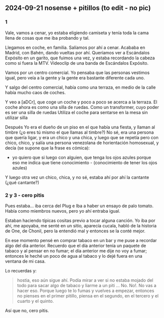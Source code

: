 ## 2024-09-21 nosense + pitillos (to edit - no pic)

### 1

Vale, vamos a cenar, yo estaba eligiendo camiseta y tenía toda la cama llena de cosas que me iba probando y tal. 

Llegamos en coche, en familia.
Salíamos por ahí a cenar.
Acababa en Madrid, con Bahén, dando vueltas por ahí.
Queríamos ver a Escándalos Expósito en un garito, que fuimos una vez, y estaba recordando la cabeza como si fuera la MTV.
Videoclip de una banda de Escándalos Expósito.

Vamos por un centro comercial.
Yo pensaba que las personas vestimos igual, pero veía a la gente y la gente era bastante diferente cada uno.

Y salgo del centro comercial, había como una terraza, en medio de la calle había mucho caos de coches.

Y veo a [aDCr], que coge un coche y poco a poco se acerca a la terraza.
El coche ahora es como una silla de ruedas.
Como un transformer, cuyo poder es ser una silla de ruedas
Utiliza el coche para sentarse en la mesa sin utilizar silla

Después
Yo era el dueño de un piso en el que había una fiesta,
y llaman al timbre  (¿o eres tú mismo el que llamas al timbre?)
No sé, era una persona que quería ligar, y era un chico y una chica,
y luego que se repetía pero con chico, chico,
y salía una persona venezolana de horientación homosexual, y decía (se supone que la frase es cómica):

- yo quiero que si luego con alguien, que tenga los ojos azules porque eso me indica que tiene conocimiento - (conocimiento de tener los ojos azules)

Y luego otra vez un chico, chica, y no sé, estaba ahí por ahí la cantante (¿qué cantante?)


### 2 y 3 - cero pitis

Pues estaba... iba cerca del Plug e Iba a haber un ensayo de palo tomato.
Había como miembros nuevos, pero yo ahí entraba igual.

Estaban haciendo típicas cositas previo a tocar alguna canción.
Yo iba por ahí, me apoyaba, me senté en un sitio, aparecía cucala, habló de la historia de One, de Chonil, pero la entendió mal y entonces se la conté mejor.

En ese momento pensé en comprar tabaco en un bar y me puse a recordar algo del día anterior.
Recuerdo que el día anterior tenía un paquete de tabaco y al pensar en no fumar; el día anterior me dije no voy a fumar; entonces le heché un poco de agua al tabaco y lo dejé fuera en una ventana de mi casa.

Lo recuerdas y:

> hostia, eso aún sigue ahí. Podía mirar a ver si no estaba mojado del todo para sacar algo de tabaco y liarme a un piti ... No. No!. No vas a hacer eso. Porque luego te lo fumas y vuelves a empezar, entonces no pienses en el primer pitillo, piensa en el segundo, en el tercero y el cuarto y el quinto.

Así que no, cero pitis.
